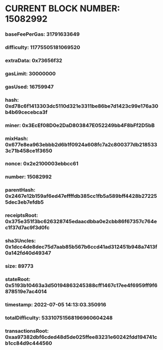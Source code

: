 # CURRENT BLOCK NUMBER: 15082992

### baseFeePerGas: 31791633649
### difficulty: 11775505181069520
### extraData: 0x73656f32
### gasLimit: 30000000
### gasUsed: 16759947
### hash: 0xd78c6f1413303dc5110d321e3311be86be7d1423c99e176a30b4b69cecebca3f
### miner: 0x3EcEf08D0e2DaD803847E052249bb4F8bFf2D5bB
### mixHash: 0x677e8ea963ebbb2d6b1f0924a608fc7a2c800377db2185333c71b458ce1f3650
### nonce: 0x2e2100003ebbcc61
### number: 15082992
### parentHash: 0x2467e12b159af6ed47effffdb385cc1fb5a589bff4428b272255dec3eb7efdb5
### receiptsRoot: 0x375e351f3bc626328745edaacdbba0e2cbb86f67357c764ec1f37d7ac9f3d0fc
### sha3Uncles: 0x1dcc4de8dec75d7aab85b567b6ccd41ad312451b948a7413f0a142fd40d49347
### size: 89773
### stateRoot: 0x5193b10463a3d50194863245388cff1467c17ee4f6959ff9f6878519e7ac4014
### timestamp: 2022-07-05 14:13:03.350916
### totalDifficulty: 53310751568196960604248
### transactionsRoot: 0xaa97382dbf6cded48d5de025ffee83231e60242fdd194741cb1cc84d9c444560
